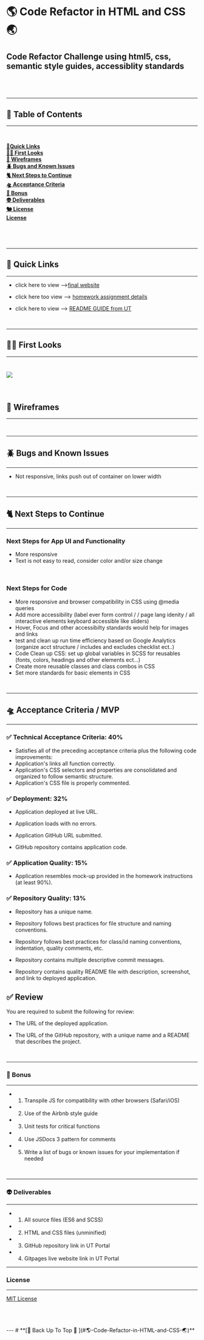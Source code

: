 # 🌎 Code Refactor in HTML and CSS 🌏

## Code Refactor Challenge using html5, css, semantic style guides, accessiblity standards

## <br>

---

## 🦥 Table of Contents

---

<br>

**[🐬Quick Links](#🐬-Quick-Links)**<br>
**[🕵️‍♀️ First Looks](#🕵️‍♀️-First-Looks)**<br>
**[🌷 Wireframes](#🌷-Wireframes)**<br>
**[🪲 Bugs and Known Issues](#🪲-Bugs-and-Known-Issues)**<br>
**[🐈 Next Steps to Continue](#🐈-Next-Steps-to-Continue)**<br>
**[🛸 Acceptance Criteria](#🛸-Acceptance-Criteria-/-MVP)**<br>
**[🌵 Bonus](#🌵-Bonus)**<br>
**[👽 Deliverables](#👽-Deliverables)**<br>
**[🐿️ License](#🐿️-License)**<br>
**[License](#License)**<br>


## <br>

---

## 🐬 Quick Links

---

- click here to view -->[final website](https://jessamyn27.github.io/02-Homework/)

- click here too view --> [homework assignment details](https://github.com/the-Coding-Boot-Camp-at-UT/UTA-VIRT-FSF-FT-06-2021-U-LOL/blob/master/01-HTML-Git-CSS/02-Homework/README.md)

- click here to view --> [README GUIDE from UT](https://github.com/the-Coding-Boot-Camp-at-UT/UTA-VIRT-FSF-FT-06-2021-U-LOL/blob/master/01-HTML-Git-CSS/02-Homework/Homework-Guide/README.md)

<br>

---

## 🕵️‍♀️ First Looks

---

# ![](assets/screenshots/website.png)

<br>

## 🌷 Wireframes

---

<br>

---

## 🪲 Bugs and Known Issues

---

- Not responsive, links push out of container on lower width

<br>

---

## 🐈 Next Steps to Continue

---

### Next Steps for App UI and Functionality

- More responsive
- Text is not easy to read, consider color and/or size change

<br>

### Next Steps for Code

- More responsive and browser compatibility in CSS using @media queries
- Add more accessibility (label ever form control / / page lang idenity / all interactive elements keyboard accessible like sliders)
- Hover, Focus and other accessibilty standards would help for images and links
- test and clean up run time efficiency based on Google Analytics (organize acct structure / includes and excludes checklist ect..)
- Code Clean up CSS: set up global variables in SCSS for reusables (fonts, colors, headings and other elements ect...)
- Create more reusable classes and class combos in CSS
- Set more standards for basic elements in CSS

<br>

---

## 🛸 Acceptance Criteria / MVP

---

### ✅ Technical Acceptance Criteria: 40%

- Satisfies all of the preceding acceptance criteria plus the following code improvements:
- Application's links all function correctly.
- Application's CSS selectors and properties are consolidated and organized to follow semantic structure.
- Application's CSS file is properly commented.

### ✅ Deployment: 32%

- Application deployed at live URL.

- Application loads with no errors.

- Application GitHub URL submitted.

- GitHub repository contains application code.

### ✅ Application Quality: 15%

- Application resembles mock-up provided in the homework instructions (at least 90%).

### ✅ Repository Quality: 13%

- Repository has a unique name.

- Repository follows best practices for file structure and naming conventions.

- Repository follows best practices for class/id naming conventions, indentation, quality comments, etc.

- Repository contains multiple descriptive commit messages.

- Repository contains quality README file with description, screenshot, and link to deployed application.

## ✅ Review

You are required to submit the following for review:

- The URL of the deployed application.

- The URL of the GitHub repository, with a unique name and a README that describes the project.

<br>

---

### 🌵 Bonus

---

- 1. Transpile JS for compatibility with other browsers (Safari/iOS)
- 2. Use of the Airbnb style guide
- 3. Unit tests for critical functions
- 4. Use JSDocs 3 pattern for comments
- 5. Write a list of bugs or known issues for your implementation if needed

<br>

---

### 👽 Deliverables

---

- 1. All source files (ES6 and SCSS)
- 2. HTML and CSS files (unminified)
- 3. GitHub repository link in UT Portal
- 4. Gitpages live website link in UT Portal

---

### License

---

[MIT License](https://opensource.org/licenses/MIT)

<br>
<br>
<br>
---
# **[🦔 Back Up To Top 🦔 ](#🌎-Code-Refactor-in-HTML-and-CSS-🌏)**<br>
